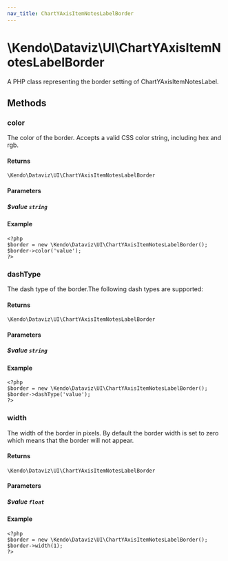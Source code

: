 ```yaml
---
nav_title: ChartYAxisItemNotesLabelBorder
---
```


# \Kendo\Dataviz\UI\ChartYAxisItemNotesLabelBorder

A PHP class representing the border setting of ChartYAxisItemNotesLabel.


## Methods

### color
The color of the border. Accepts a valid CSS color string, including hex and rgb.

#### Returns
`\Kendo\Dataviz\UI\ChartYAxisItemNotesLabelBorder`

#### Parameters

##### $value `string`



#### Example 
    <?php
    $border = new \Kendo\Dataviz\UI\ChartYAxisItemNotesLabelBorder();
    $border->color('value');
    ?>

### dashType
The dash type of the border.The following dash types are supported:

#### Returns
`\Kendo\Dataviz\UI\ChartYAxisItemNotesLabelBorder`

#### Parameters

##### $value `string`



#### Example 
    <?php
    $border = new \Kendo\Dataviz\UI\ChartYAxisItemNotesLabelBorder();
    $border->dashType('value');
    ?>

### width
The width of the border in pixels. By default the border width is set to zero which means that the border will not appear.

#### Returns
`\Kendo\Dataviz\UI\ChartYAxisItemNotesLabelBorder`

#### Parameters

##### $value `float`



#### Example 
    <?php
    $border = new \Kendo\Dataviz\UI\ChartYAxisItemNotesLabelBorder();
    $border->width(1);
    ?>

